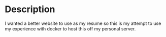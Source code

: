 # Description

I wanted a better website to use as my resume so this is my attempt to use my experience with docker to host this off my personal server.